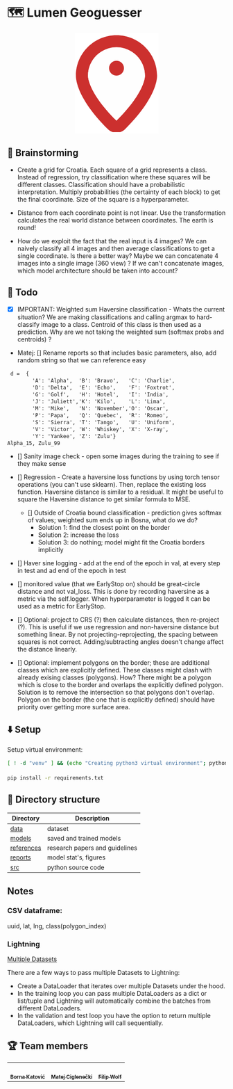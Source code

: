   # 🗺️ Lumen Geoguesser

<p align="center">
	<img src="readme-pics/geoguesser-logo.png"></img>
</p>

## 🧠 Brainstorming

- Create a grid for Croatia. Each square of a grid represents a class. Instead of regression, try classification where these squares will be different classes. Classification should have a probabilistic interpretation. Multiply probabilities (the certainty of each block) to get the final coordinate. Size of the square is a hyperparameter.

- Distance from each coordinate point is not linear. Use the transformation calculates the real world distance between coordinates. The earth is round!

- How do we exploit the fact that the real input is 4 images? We can naively classify all 4 images and then average classifications to get a single coordinate. Is there a better way? Maybe we can concatenate 4 images into a single image (360 view) ? If we can't concatenate images, which model architecture should be taken into account?

## 📝 Todo

- [x] IMPORTANT: Weighted sum Haversine classification - Whats the current situation? We are making classifications and calling argmax to hard-classify image to a class. Centroid of this class is then used as a prediction. Why are we not taking the weighted sum (softmax probs and centroids) ? 

- Matej: [] Rename reports so that includes basic parameters, also, add random string so that we can reference easy

```
 d =  {
        'A': 'Alpha',  'B': 'Bravo',   'C': 'Charlie',
        'D': 'Delta',  'E': 'Echo',    'F': 'Foxtrot',
        'G': 'Golf',   'H': 'Hotel',   'I': 'India',
        'J': 'Juliett','K': 'Kilo',    'L': 'Lima',
        'M': 'Mike',   'N': 'November','O': 'Oscar',
        'P': 'Papa',   'Q': 'Quebec',  'R': 'Romeo',
        'S': 'Sierra', 'T': 'Tango',   'U': 'Uniform',
        'V': 'Victor', 'W': 'Whiskey', 'X': 'X-ray',
        'Y': 'Yankee', 'Z': 'Zulu'}
Alpha_15, Zulu_99
```

- [] Sanity image check - open some images during the training to see if they make sense

- [] Regression - Create a haversine loss functions by using torch tensor operations (you can't use sklearn). Then, replace the existing loss function. Haversine distance is similar to a residual. It might be useful to square the Haversine distance to get similar formula to MSE.
  - [] Outside of Croatia bound classification - prediction gives softmax of values; weighted sum ends up in Bosna, what do we do?
    - Solution 1: find the closest point on the border
    - Solution 2: increase the loss
    - Solution 3: do nothing; model might fit the Croatia borders implicitly

- [] Haver sine logging - add at the end of the epoch in val, at every step in test and ad end of the epoch in test

- [] monitored value (that we EarlyStop on) should be great-circle distance and not val_loss. This is done by recording haversine as a metric via the self.logger. When hyperparameter is logged it can be used as a metric for EarlyStop.

- [] Optional: project to CRS (?) then calculate distances, then re-project (?). This is useful if we use regression and non-haversine distance but something linear. By not projecting-reprojecting, the spacing between squares is not correct. Adding/subtracting angles doesn't change affect the distance linearly.

- [] Optional: implement polygons on the border; these are additional classes which are explicitly defined. These classes might clash with already exising classes (polygons). How? There might be a polygon which is close to the border and overlaps the explicitly defined polygon. Solution is to remove the intersection so that polygons don't overlap. Polygon on the border (the one that is explicitly defined) should have priority over getting more surface area.

## ⬇️ Setup

Setup virtual environment:

```bash
[ ! -d "venv" ] && (echo "Creating python3 virtual environment"; python3 -m venv venv)

pip install -r requirements.txt
```

## 📁 Directory structure

| Directory                   | Description                    |
| --------------------------- | ------------------------------ |
| [data](./data/)             | dataset                        |
| [models](./models/)         | saved and trained models       |
| [references](./references/) | research papers and guidelines |
| [reports](./reports/)       | model stat's, figures          |
| [src](./src/)               | python source code             |


## Notes

### CSV dataframe:
uuid, lat, lng, class(polygon_index)

### Lightning
[Multiple Datasets
](https://pytorch-lightning.readthedocs.io/en/stable/guides/data.html#multiple-datasets)

There are a few ways to pass multiple Datasets to Lightning:
- Create a DataLoader that iterates over multiple Datasets under the hood.
- In the training loop you can pass multiple DataLoaders as a dict or list/tuple and Lightning will automatically combine the batches from different DataLoaders.
- In the validation and test loop you have the option to return multiple DataLoaders, which Lightning will call sequentially.

## 🏆 Team members

<table>
  <tr>
    <td align="center"><a href="https://github.com/bkatovic"><img src="https://avatars.githubusercontent.com/u/56589395?v=4" width="100px;" alt=""/><br /><sub><b>Borna Katović</b></sub></a><br /></td>
    <td align="center"><a href="https://github.com/matejciglenecki"><img src="https://avatars.githubusercontent.com/u/12819849?v=4" width="100px;" alt=""/><br /><sub><b>Matej Ciglenečki</b></sub></a><br /></td>
    <td align="center"><a href="https://github.com/filipwolf"><img src="https://avatars.githubusercontent.com/u/50752058?v=4" width="100px;" alt=""/><br /><sub><b>Filip Wolf</b></sub></a><br /></td>
</table>
